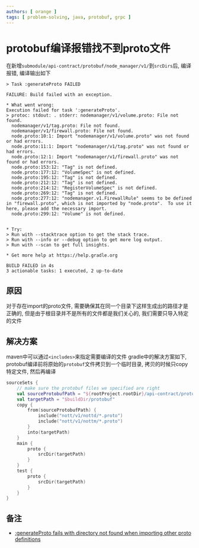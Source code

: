 ```yaml
---
authors: [ orange ]
tags: [ problem-solving, java, protobuf, grpc ]
---
```


# protobuf编译报错找不到proto文件

在新增`submodule/api-contract/protobuf/node_manager/v1/`到`srcDirs`后, 编译报错, 编译输出如下

```log
> Task :generateProto FAILED

FAILURE: Build failed with an exception.

* What went wrong:
Execution failed for task ':generateProto'.
> protoc: stdout: . stderr: nodemanager/v1/volume.proto: File not found.
  nodemanager/v1/tag.proto: File not found.
  nodemanager/v1/firewall.proto: File not found.
  node.proto:10:1: Import "nodemanager/v1/volume.proto" was not found or had errors.
  node.proto:11:1: Import "nodemanager/v1/tag.proto" was not found or had errors.
  node.proto:12:1: Import "nodemanager/v1/firewall.proto" was not found or had errors.
  node.proto:153:12: "Tag" is not defined.
  node.proto:177:12: "VolumeSpec" is not defined.
  node.proto:195:12: "Tag" is not defined.
  node.proto:212:12: "Tag" is not defined.
  node.proto:214:12: "RegisterVolumeSpec" is not defined.
  node.proto:269:12: "Tag" is not defined.
  node.proto:277:12: "nodemanager.v1.FirewallRule" seems to be defined in "firewall.proto", which is not imported by "node.proto".  To use it here, please add the necessary import.
  node.proto:299:12: "Volume" is not defined.


* Try:
> Run with --stacktrace option to get the stack trace.
> Run with --info or --debug option to get more log output.
> Run with --scan to get full insights.

* Get more help at https://help.gradle.org

BUILD FAILED in 4s
3 actionable tasks: 1 executed, 2 up-to-date
```

<!--truncate-->

## 原因

对于存在import的proto文件, 需要确保其在同一个目录下这样生成出的路径才是正确的, 但是由于根目录并不是所有的文件都是我们关心的,
我们需要只导入特定的文件

## 解决方案

maven中可以通过`<includes>`来指定需要编译的文件
gradle中的解决方案如下, protobuf编译前将原始的`protobuf`文件拷贝到一个临时目录, 拷贝的时候只copy特定文件, 然后再编译

```kotlin
sourceSets {
	// make sure the protobuf files we specified are right
	val sourceProtobufPath = "${rootProject.rootDir}/api-contract/protobuf"
	val targetPath = "$buildDir/protobuf"
	copy {
		from(sourceProtobufPath) {
			include("nott/v1/nottd/*.proto")
			include("nott/v1/nottm/*.proto")
		}
		into(targetPath)
	}
	main {
		proto {
			srcDir(targetPath)
		}
	}
	test {
		proto {
			srcDir(targetPath)
		}
	}
}
```

## 备注

- [:generateProto fails with directory not found when importing other proto definitions](https://github.com/google/protobuf-gradle-plugin/issues/405)
